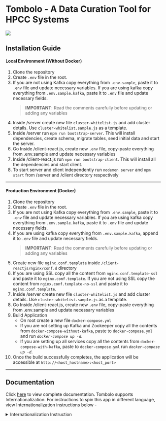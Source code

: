 # Tombolo - A Data Curation Tool for HPCC Systems

![](/docs/images/tombolo/tombolo_cover_image.png)

## Installation Guide

#### Local Environment (Without Docker)

1. Clone the repository
2. Create `.env` file in the root.
3. If you are not using Kafka copy everything from `.env.sample`, paste it to `.env` file and update necessary variables. If you are using kafka copy everything from `.env.sample.kafka`, paste it to `.env` file and update necessary fields.
   > **IMPORTANT**: Read the comments carefully before updating or adding any variables
4. Inside /server create new file `cluster-whitelist.js` and add cluster details. Use `cluster-whitelist.sample.js` as a template.
5. Inside /server run `npm run bootstrap-server`.
   This will install dependencies, create schema, migrate tables, seed initial data and start the server.
6. Go Inside /client-react.js, create new `.env` file, copy-paste everything from .env.sample amd update necessary variables
7. Inside /client-react.js run `npm run bootstrap-client`. This will install all the dependencies and start client.
8. To start server and client independently run `nodemon server` and `npm start` from /server and /client directory respectively

---

#### Production Environment (Docker)

1. Clone the repository
2. Create `.env` file in the root.
3. If you are not using Kafka copy everything from `.env.sample`, paste it to `.env` file and update necessary variables. If you are using kafka copy everything from `.env.sample.kafka`, paste it to `.env` file and update necessary fields.
4. If you are using kafka copy everything from `.env.sample.kafka`, append it to `.env` file and update necessary fields.
   > **IMPORTANT**: Read the comments carefully before updating or adding any variables
5. Create new file `nginx.conf.template` inside `/client-reactjs/nginx/conf.d` directory
6. If you are using SSL copy all the content from `nginx.conf.template-ssl` and paste it to `nginx.conf.template`.
   If you are not using SSL copy the content from `nginx.conf.template-no-ssl` and paste it to `nginx.conf.template`.
7. Inside /server create new file `cluster-whitelist.js` and add cluster details. Use `cluster-whitelist.sample.js` as a template.
8. Go Inside /client-react.js, create new `.env` file, copy-paste everything from .env.sample and update necessary variables
9. Build Application
   - On root create a new file `docker-compose.yml`
   - If you are not setting up Kafka and Zookeeper copy all the contents from `docker-compose-without-kafka`, paste to `docker-compose.yml` and run _`docker-compose up -d`_.
   - If you are setting up all services copy all the contents from `docker-compose-with-kafka`, paste to `docker-compose.yml` run _`docker-compose up -d`_.
10. Once the build successfully completes, the application will be accessible at `http://<host_hostname>:<host_port>`

---

## Documentation

Click [here](https://github.com/hpcc-systems/Tombolo/blob/master/docs/images/tombolo/Tombolo%20User%20Guide.pdf) to view complete documentation.
Tombolo supports Internationalization. For instructions to spin this app in different language, view Internationalization instructions below - <details><summary>Internationalization Instruction</summary>

1.  Import antd language file into client-reactjs/src/App.js.
    > **Example** : import hi_IN from 'antd/es/locale/hi_IN'; <br>
    > click [here](https://ant.design/docs/react/i18n) for list of supported languages and corresponding file names.
2.  Open client-reactjs/src/i18n/languages.js and add new language to the existing language object
    > **Example** : ` { label: 'हिन्दी', value: 'in', },` <br>
3.  Inside client-reactjs/public/assets/i18n/common create new json file to store translation. Copy everything form en.json, paste into the new file and replace values for each key with its translation
    > **Example** create in.json
4.  Finally go back inside App.js file locate locale function and add case for the new language
    > **Example** ``` locale = (lang) => {
        switch (lang) {
          case 'in':
            return hi_IN;
          default:
            return en_US;
        }
    };```
